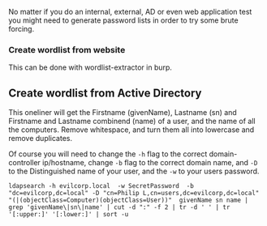 
No matter if you do an internal, external, AD or even web application test you might need to generate password lists in order to try some brute forcing.


### Create wordlist from website


This can be done with wordlist-extractor in burp.




## Create wordlist from Active Directory

This oneliner will get the Firstname (givenName), Lastname (sn) and Firstname and Lastname combinend (name) of a user, and the name of all the computers. Remove whitespace, and turn them all into lowercase and remove duplicates. 

Of course you will need to change the `-h` flag to the correct domain-controller ip/hostname, change `-b` flag to the correct domain name, and `-D` to the Distinguished name of your user, and the `-w` to your users password.


```
ldapsearch -h evilcorp.local  -w SecretPassword  -b "dc=evilcorp,dc=local" -D "cn=Philip L,cn=users,dc=evilcorp,dc=local" "(|(objectClass=Computer)(objectClass=User))"  givenName sn name | grep 'givenName\|sn\|name' | cut -d ":" -f 2 | tr -d ' ' | tr '[:upper:]' '[:lower:]' | sort -u
```